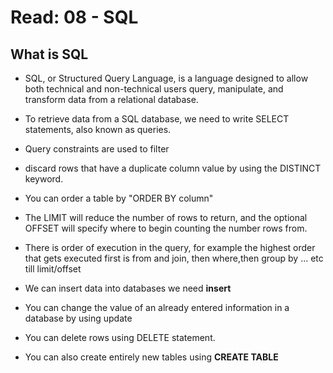 # Read: 08 - SQL

## What is SQL

- SQL, or Structured Query Language, is a language designed to allow both technical and non-technical users query, manipulate, and transform data from a relational database.

* To retrieve data from a SQL database, we need to write SELECT statements, also known as queries.

* Query constraints are used to filter

* discard rows that have a duplicate column value by using the DISTINCT keyword.

* You can order a table by "ORDER BY column"

* The LIMIT will reduce the number of rows to return, and the optional OFFSET will specify where to begin counting the number rows from.

* There is order of execution in the query, for example the highest order that gets executed first is from and join, then where,then group by ... etc till limit/offset

* We can insert data into databases we need **insert**

* You can change the value of an already entered information in a database by using update

* You can delete rows using DELETE statement.

* You can also create entirely new tables using **CREATE TABLE**

